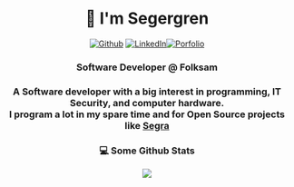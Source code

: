 <h1 align="center"> 👋 I'm Segergren</h1>
<p align="center"><a href="https://github.com/Segergren" target="_blank"><img alt="Github" src="https://img.shields.io/badge/GitHub-%2312100E.svg?&style=for-the-badge&logo=Github&logoColor=white" /></a> <a href="https://www.linkedin.com/in/olofsegergren/" target="_blank"><img alt="LinkedIn" src="https://img.shields.io/badge/linkedin-%230077B5.svg?&style=for-the-badge&logo=linkedin&logoColor=white"/></a><a href="https://segergren.dev/" target="_blank"><img alt="Porfolio" src="https://img.shields.io/badge/Porfolio-%2312100E.svg?&style=for-the-badge&logo=GitHubSponsors&logoColor=white"/></a>
</p>
<h3 align="center">Software Developer @ Folksam<h3>
  <p align="center">A Software developer with a big interest in programming, IT Security, and computer hardware. <br>I program a lot in my spare time and for Open Source projects like <a href="https://segra.tv" target="_blank">Segra</a></p>

<h3 align="center"> 💻 Some Github Stats </h2>
<!-- ![Lian's GitHub stats](https://github-readme-stats.vercel.app/api?username=Segergren&show_icons=true&theme=dark&include_all_commits=true&disable_animations=true)  ![Segergren's commit stats](https://github-readme-stats.vercel.app/api/top-langs/?username=Segergren&hide=c%2B%2B,css,TSQL,html,makefile,hack&theme=dark&layout=compact) -->
<p align="center">
<!-- <a href="https://github.com/anuraghazra/github-readme-stats" align="center">
  <img align="center" src="https://github-readme-stats.vercel.app/api?username=Segergren&show_icons=true&theme=dark&include_all_commits=true&disable_animations=true" />
</a> -->
<a href="" align="center">
  <img align="center" src="https://github-readme-stats.vercel.app/api/top-langs/?username=Segergren&hide=c%2B%2B,css,TSQL,html,makefile,hack&langs_count=10&layout=compact&theme=dark&border_radius=15&card_width=445&hide_border=true&bg_color=0d1117" />
</a>
</p>

<!-- ### Places I've Worked ###
 [🏊 FORM Athletica](https://www.formswim.com/) and
 [📝 LedgerDocs](https://www.ledgerdocs.com/) -->
